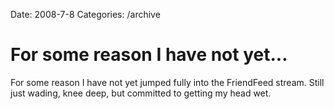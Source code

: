 Date: 2008-7-8
Categories: /archive

# For some reason I have not yet...

For some reason I have not yet jumped fully into the FriendFeed stream. Still just wading, knee deep, but committed to getting my head wet.
